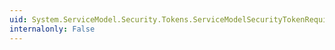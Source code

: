 ```yaml
---
uid: System.ServiceModel.Security.Tokens.ServiceModelSecurityTokenRequirement.MessageAuthenticationAuditLevelProperty
internalonly: False
---
```

